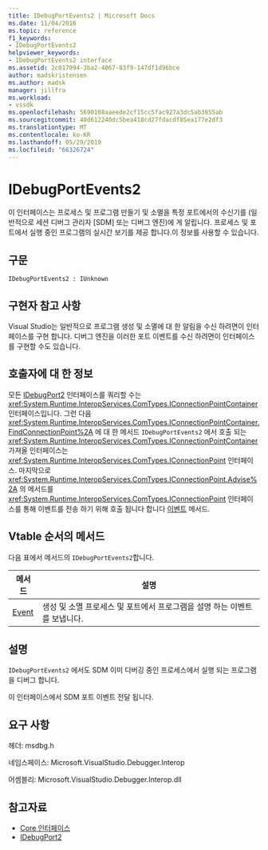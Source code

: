 ```yaml
---
title: IDebugPortEvents2 | Microsoft Docs
ms.date: 11/04/2016
ms.topic: reference
f1_keywords:
- IDebugPortEvents2
helpviewer_keywords:
- IDebugPortEvents2 interface
ms.assetid: 2c017094-3ba2-4067-83f9-147df1d96bce
author: madskristensen
ms.author: madsk
manager: jillfra
ms.workload:
- vssdk
ms.openlocfilehash: 5690108aaeede2cf15cc5fac927a3dc5ab3855ab
ms.sourcegitcommit: 40d612240dc5bea418cd27fdacdf85ea177e2df3
ms.translationtype: MT
ms.contentlocale: ko-KR
ms.lasthandoff: 05/29/2019
ms.locfileid: "66326724"
---
```

# <a name="idebugportevents2"></a>IDebugPortEvents2
이 인터페이스는 프로세스 및 프로그램 만들기 및 소멸을 특정 포트에서의 수신기를 (일반적으로 세션 디버그 관리자 [SDM] 또는 디버그 엔진)에 게 알립니다. 프로세스 및 포트에서 실행 중인 프로그램의 실시간 보기를 제공 합니다.이 정보를 사용할 수 있습니다.

## <a name="syntax"></a>구문

```
IDebugPortEvents2 : IUnknown
```

## <a name="notes-for-implementers"></a>구현자 참고 사항
 Visual Studio는 일반적으로 프로그램 생성 및 소멸에 대 한 알림을 수신 하려면이 인터페이스를 구현 합니다. 디버그 엔진을 이러한 포트 이벤트를 수신 하려면이 인터페이스를 구현할 수도 있습니다.

## <a name="notes-for-callers"></a>호출자에 대 한 정보
 모든 [IDebugPort2](../../../extensibility/debugger/reference/idebugport2.md) 인터페이스를 쿼리할 수는 <xref:System.Runtime.InteropServices.ComTypes.IConnectionPointContainer> 인터페이스입니다. 그런 다음 <xref:System.Runtime.InteropServices.ComTypes.IConnectionPointContainer.FindConnectionPoint%2A> 에 대 한 메서드 `IDebugPortEvents2` 에서 호출 되는 <xref:System.Runtime.InteropServices.ComTypes.IConnectionPointContainer> 가져올 인터페이스는 <xref:System.Runtime.InteropServices.ComTypes.IConnectionPoint> 인터페이스. 마지막으로 <xref:System.Runtime.InteropServices.ComTypes.IConnectionPoint.Advise%2A> 의 메서드를 <xref:System.Runtime.InteropServices.ComTypes.IConnectionPoint> 인터페이스를 통해 이벤트를 전송 하기 위해 호출 됩니다 합니다 [이벤트](../../../extensibility/debugger/reference/idebugportevents2-event.md) 메서드.

## <a name="methods-in-vtable-order"></a>Vtable 순서의 메서드
 다음 표에서 메서드의 `IDebugPortEvents2`합니다.

|메서드|설명|
|------------|-----------------|
|[Event](../../../extensibility/debugger/reference/idebugportevents2-event.md)|생성 및 소멸 프로세스 및 포트에서 프로그램을 설명 하는 이벤트를 보냅니다.|

## <a name="remarks"></a>설명
 `IDebugPortEvents2` 에서도 SDM 이미 디버깅 중인 프로세스에서 실행 되는 프로그램을 디버그 합니다.

 이 인터페이스에서 SDM 포트 이벤트 전달 됩니다.

## <a name="requirements"></a>요구 사항
 헤더: msdbg.h

 네임스페이스: Microsoft.VisualStudio.Debugger.Interop

 어셈블리: Microsoft.VisualStudio.Debugger.Interop.dll

## <a name="see-also"></a>참고자료
- [Core 인터페이스](../../../extensibility/debugger/reference/core-interfaces.md)
- [IDebugPort2](../../../extensibility/debugger/reference/idebugport2.md)
